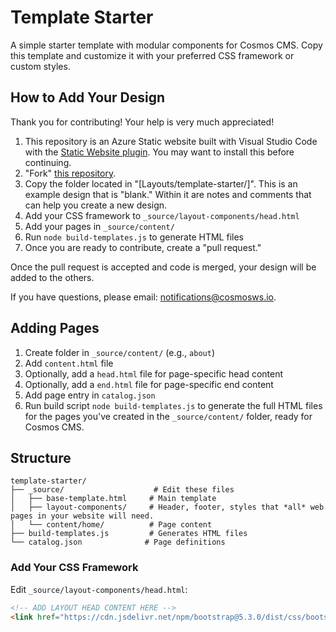 # Template Starter

A simple starter template with modular components for Cosmos CMS. Copy this template and customize it with your preferred CSS framework or custom styles.

## How to Add Your Design

Thank you for contributing!  Your help is very much appreciated!

1. This repository is an Azure Static website built with Visual Studio Code with the [Static Website plugin](https://marketplace.visualstudio.com/items?itemName=ms-azuretools.vscode-azurestaticwebapps). You may want to install this before continuing.
2. "Fork" [this repository](https://github.com/CosmosSoftware/Cosmos.Starter.Layouts).
3. Copy the folder located in "[Layouts/template-starter/]".  This is an example design that is "blank." Within it are notes and comments that can help you create a new design.
4. Add your CSS framework to `_source/layout-components/head.html`
5. Add your pages in `_source/content/`
6. Run `node build-templates.js` to generate HTML files
7. Once you are ready to contribute, create a "pull request."

Once the pull request is accepted and code is merged, your design will be added to the others.

If you have questions, please email: notifications@cosmosws.io.

## Adding Pages

1. Create folder in `_source/content/` (e.g., `about`)
2. Add `content.html` file
3. Optionally, add a `head.html` file for page-specific head content
4. Optionally, add a `end.html` file for page-specific end content
5. Add page entry in `catalog.json`
6. Run build script `node build-templates.js` to generate the full HTML files for the pages you've created in the `_source/content/` folder, ready for Cosmos CMS.

## Structure

```
template-starter/
├── _source/                    # Edit these files
│   ├── base-template.html     # Main template
│   ├── layout-components/     # Header, footer, styles that *all* web pages in your website will need.
│   └── content/home/          # Page content
├── build-templates.js         # Generates HTML files
└── catalog.json              # Page definitions
```

### Add Your CSS Framework

Edit `_source/layout-components/head.html`:

```html
<!-- ADD LAYOUT HEAD CONTENT HERE -->
<link href="https://cdn.jsdelivr.net/npm/bootstrap@5.3.0/dist/css/bootstrap.min.css" rel="stylesheet">
```